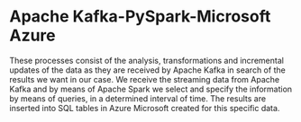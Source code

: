 # Apache Kafka-PySpark-Microsoft Azure

These processes consist of the analysis, transformations and incremental updates of the data as they are received by Apache Kafka in search of the results we want in our case. We receive the streaming data from Apache Kafka and by means of Apache Spark we select and specify the information by means of queries, in a determined interval of time. The results are inserted into SQL tables in Azure Microsoft created for this specific data.
